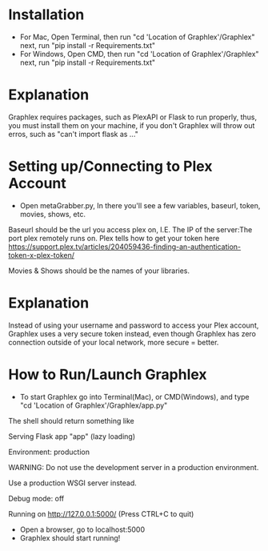 # Installation
* For Mac, Open Terminal, then run "cd 'Location of Graphlex'/Graphlex" next, run "pip install -r Requirements.txt"
* For Windows, Open CMD, then run "cd 'Location of Graphlex'/Graphlex" next, run "pip install -r Requirements.txt"

# Explanation
Graphlex requires packages, such as PlexAPI or Flask to run properly, thus, you must install them on your machine, if you don't Graphlex will throw out erros, such as "can't import flask as ..."

# Setting up/Connecting to Plex Account
* Open metaGrabber.py, In there you'll see a few variables, baseurl, token, movies, shows, etc.

Baseurl should be the url you access plex on, I.E. The IP of the server:The port plex remotely runs on.
Plex tells how to get your token here https://support.plex.tv/articles/204059436-finding-an-authentication-token-x-plex-token/

Movies & Shows should be the names of your libraries.

# Explanation
Instead of using your username and password to access your Plex account, Graphlex uses a very secure token instead, even though Graphlex has zero connection outside of your local network, more secure = better.

# How to Run/Launch Graphlex
* To start Graphlex go into Terminal(Mac), or CMD(Windows), and type "cd 'Location of Graphlex'/Graphlex/app.py"

The shell should return something like

Serving Flask app "app" (lazy loading)

Environment: production

WARNING: Do not use the development server in a production environment.

Use a production WSGI server instead.

Debug mode: off

Running on http://127.0.0.1:5000/ (Press CTRL+C to quit)

* Open a browser, go to localhost:5000
* Graphlex should start running!
